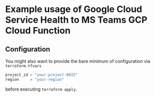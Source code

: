 # Example usage of Google Cloud Service Health to MS Teams GCP Cloud Function 

## Configuration
You might also want to provide the bare minimum of configuration via `terraform.tfvars`

```terraform
project_id = "your-project-0815"
region     = "your-region"
```

before executing `terraform apply`.


